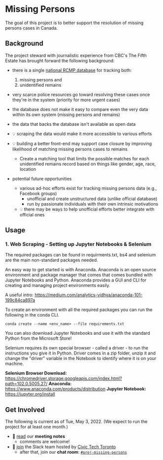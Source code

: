 # Missing Persons

The goal of this project is to better support the resolution of missing persons cases in Canada.

## Background

The project steward with journalistic experience from CBC's The Fifth Estate has brought forward the following background:

- there is a single [national RCMP database][database] for tracking both:
  1. missing persons and
  2. unidentified remains
- very scarce police resources go toward resolving these cases once they're in the system (priority for more urgent cases)
- the database does not make it easy to compare even the very data within its own system (missing persons and remains)
- the data that backs the database isn't available as open data
- :bulb: scraping the data would make it more accessible to various efforts
- :bulb: building a better front-end may support case closure by improving likelihood of matching missing persons cases to remains
  - Create a matching tool that limits the possible matches for each unidentified remains record based on things like gender, age, race, location

- potential future opportunities
  - various ad-hoc efforts exist for tracking missing persons data (e.g., Facebook groups)
    - unofficial and create unstructured data (unlike official database)
    - run by passionate individuals with their own intrinsic motivations
  - :bulb: there may be ways to help unofficial efforts better integrate with official ones

## Usage

### 1. Web Scraping - Setting up Jupyter Notebooks & Selenium

The required packages can be found in requirments.txt, bs4 and selenium are the main non-standard packages needed. 

An easy way to get started is with Anaconda. Anaconda is an open source environment and package manager that comes that comes bundled with Jupyter Notebooks and Python. Anaconda provides a GUI and CLI for creating and managing project environments easily.

A useful intro: https://medium.com/analytics-vidhya/anaconda-101-199c84ca897a

To create an environment with all the required packages you can run the following in the conda CLI.

`
  conda create --name <env_name> --file requirements.txt
`

You can also download Jupyter Notebooks and use it with the standard Python from the Microsoft Store!

Selenium requires its own special browser - called a driver - to run the instructions you give it in Python. Driver comes in a zip folder, unzip it and change the "driver" variable in the Notebook to identify where it is on your machine.

**Selenium Browser Download:** https://chromedriver.storage.googleapis.com/index.html?path=102.0.5005.27/
**Anaconda:** https://www.anaconda.com/products/distribution
**Jupyter Notebook:** https://jupyter.org/install


## Get Involved

The following is current as of Tue, May 3, 2022. (We expect to run the project for at least one month.)

- :memo: [read][notes] our **meeting notes**
  - comments are welcome!
- :speech_balloon: [join][join-slack] the Slack team hosted by [Civic Tech Toronto][ctto]
  - after that, join our **chat room**: [`#proj-missing-persons`][slack-channel]

<!-- Links -->
   [notes]: https://docs.google.com/document/d/1LISM97j4hKqJLBvnJsbshBI9uhcPqDN9P1tSlrk-KD8/edit#
   [ctto]: http://civictech.ca
   [join-slack]: http://link.civictech.ca/chat
   [slack-channel]: https://app.slack.com/client/T04TJ34BU/C03DJRS2ZRV
   [database]: https://www.services.rcmp-grc.gc.ca/missing-disparus/search-recherche.jsf?lang=en
